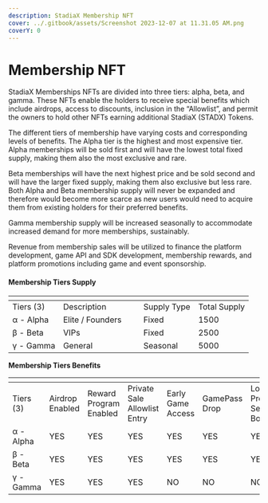 ```yaml
---
description: StadiaX Membership NFT
cover: ../.gitbook/assets/Screenshot 2023-12-07 at 11.31.05 AM.png
coverY: 0
---
```


# Membership NFT

StadiaX Memberships NFTs are divided into three tiers: alpha, beta, and gamma. These NFTs enable the holders to receive special benefits which include airdrops, access to discounts, inclusion in the “Allowlist”, and permit the owners to hold other NFTs earning additional StadiaX (STADX) Tokens.

The different tiers of membership have varying costs and corresponding levels of benefits. The Alpha tier is the highest and most expensive tier. Alpha memberships will be sold first and will have the lowest total fixed supply, making them also the most exclusive and rare.&#x20;

Beta memberships will have the next highest price and be sold second and will have the larger fixed supply, making them also exclusive but less rare. Both Alpha and Beta membership supply will never be expanded and therefore would become more scarce as new users would need to acquire them from existing holders for their preferred benefits.

Gamma membership supply will be increased seasonally to accommodate increased demand for more memberships, sustainably.

Revenue from membership sales will be utilized to finance the platform development, game API  and SDK development, membership rewards, and platform promotions including game and event sponsorship.

#### Membership Tiers Supply

<table data-header-hidden><thead><tr><th></th><th width="145"></th><th></th><th></th></tr></thead><tbody><tr><td>Tiers (3)</td><td>Description</td><td>Supply Type</td><td>Total Supply</td></tr><tr><td>α - Alpha</td><td>Elite / Founders</td><td>Fixed</td><td>1500</td></tr><tr><td>β - Beta</td><td>VIPs</td><td>Fixed</td><td>2500</td></tr><tr><td>γ - Gamma</td><td>General</td><td>Seasonal</td><td>5000</td></tr></tbody></table>

**Membership Tiers Benefits**

<table data-header-hidden><thead><tr><th width="131"></th><th width="95"></th><th width="98"></th><th width="95"></th><th width="85"></th><th width="113"></th><th></th><th></th><th></th></tr></thead><tbody><tr><td>Tiers (3)</td><td>Airdrop Enabled</td><td>Reward Program Enabled</td><td>Private Sale Allowlist Entry</td><td>Early Game Access</td><td>GamePass Drop</td><td>Loyalty Program Seniority Bonus</td><td>Voting Rights</td><td>Beta Testing Reward Participation</td></tr><tr><td>α - Alpha</td><td>YES</td><td>YES</td><td>YES</td><td>YES</td><td>YES</td><td>YES</td><td>FULL</td><td>YES</td></tr><tr><td>β - Beta</td><td>YES</td><td>YES</td><td>YES</td><td>YES</td><td>YES</td><td>YES</td><td>SOME</td><td>NO</td></tr><tr><td>γ - Gamma</td><td>YES</td><td>YES</td><td>YES</td><td>NO</td><td>NO</td><td>NO</td><td>NO</td><td>NO</td></tr></tbody></table>

